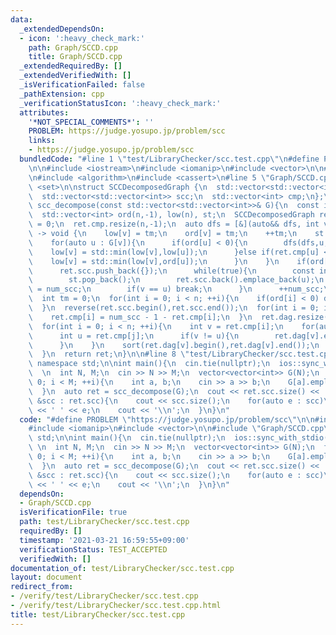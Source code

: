 ```yaml
---
data:
  _extendedDependsOn:
  - icon: ':heavy_check_mark:'
    path: Graph/SCCD.cpp
    title: Graph/SCCD.cpp
  _extendedRequiredBy: []
  _extendedVerifiedWith: []
  _isVerificationFailed: false
  _pathExtension: cpp
  _verificationStatusIcon: ':heavy_check_mark:'
  attributes:
    '*NOT_SPECIAL_COMMENTS*': ''
    PROBLEM: https://judge.yosupo.jp/problem/scc
    links:
    - https://judge.yosupo.jp/problem/scc
  bundledCode: "#line 1 \"test/LibraryChecker/scc.test.cpp\"\n#define PROBLEM \"https://judge.yosupo.jp/problem/scc\"\
    \n\n#include <iostream>\n#include <iomanip>\n#include <vector>\n\n#line 1 \"Graph/SCCD.cpp\"\
    \n#include <algorithm>\n#include <cassert>\n#line 5 \"Graph/SCCD.cpp\"\n#include\
    \ <set>\n\nstruct SCCDecomposedGraph {\n  std::vector<std::vector<int>> dag;\n\
    \  std::vector<std::vector<int>> scc;\n  std::vector<int> cmp;\n};\n\nSCCDecomposedGraph\
    \ scc_decompose(const std::vector<std::vector<int>>& G){\n  const int n = G.size();\n\
    \  std::vector<int> ord(n,-1), low(n), st;\n  SCCDecomposedGraph ret;\n  int num_scc\
    \ = 0;\n  ret.cmp.resize(n,-1);\n  auto dfs = [&](auto&& dfs, int v, int& tm)\
    \ -> void {\n    low[v] = tm;\n    ord[v] = tm;\n    ++tm;\n    st.emplace_back(v);\n\
    \    for(auto u : G[v]){\n      if(ord[u] < 0){\n        dfs(dfs,u,tm);\n    \
    \    low[v] = std::min(low[v],low[u]);\n      }else if(ret.cmp[u] < 0){\n    \
    \    low[v] = std::min(low[v],ord[u]);\n      }\n    }\n    if(ord[v] == low[v]){\n\
    \      ret.scc.push_back({});\n      while(true){\n        const int u = st.back();\n\
    \        st.pop_back();\n        ret.scc.back().emplace_back(u);\n        ret.cmp[u]\
    \ = num_scc;\n        if(v == u) break;\n      }\n      ++num_scc;\n    }\n  };\n\
    \  int tm = 0;\n  for(int i = 0; i < n; ++i){\n    if(ord[i] < 0) dfs(dfs,i,tm);\n\
    \  }\n  reverse(ret.scc.begin(),ret.scc.end());\n  for(int i = 0; i < n; ++i){\n\
    \    ret.cmp[i] = num_scc - 1 - ret.cmp[i];\n  }\n  ret.dag.resize(num_scc);\n\
    \  for(int i = 0; i < n; ++i){\n    int v = ret.cmp[i];\n    for(auto j : G[i]){\n\
    \      int u = ret.cmp[j];\n      if(v != u){\n        ret.dag[v].emplace_back(u);\n\
    \      }\n    }\n    sort(ret.dag[v].begin(),ret.dag[v].end());\n    ret.dag[v].erase(unique(ret.dag[v].begin(),ret.dag[v].end()),ret.dag[v].end());\n\
    \  }\n  return ret;\n}\n\n#line 8 \"test/LibraryChecker/scc.test.cpp\"\nusing\
    \ namespace std;\n\nint main(){\n  cin.tie(nullptr);\n  ios::sync_with_stdio(false);\n\
    \  \n  int N, M;\n  cin >> N >> M;\n  vector<vector<int>> G(N);\n  for(int i =\
    \ 0; i < M; ++i){\n    int a, b;\n    cin >> a >> b;\n    G[a].emplace_back(b);\n\
    \  }\n  auto ret = scc_decompose(G);\n  cout << ret.scc.size() << '\\n';\n  for(auto\
    \ &scc : ret.scc){\n    cout << scc.size();\n    for(auto e : scc)\n      cout\
    \ << ' ' << e;\n    cout << '\\n';\n  }\n}\n"
  code: "#define PROBLEM \"https://judge.yosupo.jp/problem/scc\"\n\n#include <iostream>\n\
    #include <iomanip>\n#include <vector>\n\n#include \"Graph/SCCD.cpp\"\nusing namespace\
    \ std;\n\nint main(){\n  cin.tie(nullptr);\n  ios::sync_with_stdio(false);\n \
    \ \n  int N, M;\n  cin >> N >> M;\n  vector<vector<int>> G(N);\n  for(int i =\
    \ 0; i < M; ++i){\n    int a, b;\n    cin >> a >> b;\n    G[a].emplace_back(b);\n\
    \  }\n  auto ret = scc_decompose(G);\n  cout << ret.scc.size() << '\\n';\n  for(auto\
    \ &scc : ret.scc){\n    cout << scc.size();\n    for(auto e : scc)\n      cout\
    \ << ' ' << e;\n    cout << '\\n';\n  }\n}\n"
  dependsOn:
  - Graph/SCCD.cpp
  isVerificationFile: true
  path: test/LibraryChecker/scc.test.cpp
  requiredBy: []
  timestamp: '2021-03-21 16:59:55+09:00'
  verificationStatus: TEST_ACCEPTED
  verifiedWith: []
documentation_of: test/LibraryChecker/scc.test.cpp
layout: document
redirect_from:
- /verify/test/LibraryChecker/scc.test.cpp
- /verify/test/LibraryChecker/scc.test.cpp.html
title: test/LibraryChecker/scc.test.cpp
---
```

